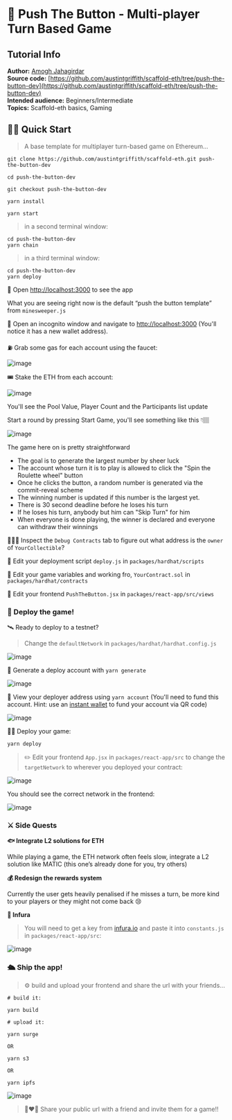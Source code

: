 # 🎲 Push The Button - Multi-player Turn Based Game

## Tutorial Info

**Author:** [Amogh Jahagirdar](https://github.com/0xamogh)  
**Source code:** [https://github.com/austintgriffith/scaffold-eth/tree/push-the-button-dev](https://github.com/austintgriffith/scaffold-eth/tree/push-the-button-dev)  
**Intended audience:** Beginners/Intermediate  
**Topics:** Scaffold-eth basics, Gaming

## 🏃‍♀️ Quick Start

> A base template for multiplayer turn-based game on Ethereum...

```text
git clone https://github.com/austintgriffith/scaffold-eth.git push-the-button-dev

cd push-the-button-dev

git checkout push-the-button-dev
```

```text
yarn install
```

```text
yarn start
```

> in a second terminal window:

```text
cd push-the-button-dev
yarn chain
```

> in a third terminal window:

```text
cd push-the-button-dev
yarn deploy
```

📱 Open [http://localhost:3000](http://localhost:3000/) to see the app

What you are seeing right now is the default “push the button template” from `minesweeper.js`

👛 Open an incognito window and navigate to [http://localhost:3000](http://localhost:3000/) \(You'll notice it has a new wallet address\).

⛽️ Grab some gas for each account using the faucet:

![image](https://user-images.githubusercontent.com/31567169/110157380-87012b80-7e01-11eb-88a3-4d6652368c87.png)

🎟 Stake the ETH from each account:

![image](https://user-images.githubusercontent.com/31567169/110157434-98e2ce80-7e01-11eb-8b42-b37af72b7766.png)

You'll see the Pool Value, Player Count and the Participants list update

Start a round by pressing Start Game, you'll see something like this 👇🏽

![image](https://user-images.githubusercontent.com/31567169/110158029-52da3a80-7e02-11eb-9132-8108d5f5998f.png)

The game here on is pretty straightforward

* The goal is to generate the largest number by sheer luck
* The account whose turn it is to play is allowed to click the "Spin the Roulette wheel" button
* Once he clicks the button, a random number is generated via the commit-reveal scheme
* The winning number is updated if this number is the largest yet.
* There is 30 second deadline before he loses his turn
* If he loses his turn, anybody but him can "Skip Turn" for him
* When everyone is done playing, the winner is declared and everyone can withdraw their winnings

🕵🏻‍♂️ Inspect the `Debug Contracts` tab to figure out what address is the `owner` of `YourCollectible`?

💼 Edit your deployment script `deploy.js` in `packages/hardhat/scripts`

🔏 Edit your game variables and working fro, `YourContract.sol` in `packages/hardhat/contracts`

📝 Edit your frontend `PushTheButton.jsx` in `packages/react-app/src/views`

### 📡 Deploy the game!

🛰 Ready to deploy to a testnet?

> Change the `defaultNetwork` in `packages/hardhat/hardhat.config.js`

![image](https://user-images.githubusercontent.com/2653167/109538427-4d38c980-7a7d-11eb-878b-b59b6d316014.png)

🔐 Generate a deploy account with `yarn generate`

![image](https://user-images.githubusercontent.com/2653167/109537873-a2c0a680-7a7c-11eb-95de-729dbf3399a3.png)

👛 View your deployer address using `yarn account` \(You'll need to fund this account. Hint: use an [instant wallet](https://instantwallet.io/) to fund your account via QR code\)

![image](https://user-images.githubusercontent.com/2653167/109537339-ff6f9180-7a7b-11eb-85b0-46cd72311d12.png)

👨‍🎤 Deploy your game:

```text
yarn deploy
```

> ✏️ Edit your frontend `App.jsx` in `packages/react-app/src` to change the `targetNetwork` to wherever you deployed your contract:

![image](https://user-images.githubusercontent.com/2653167/109539175-3e9ee200-7a7e-11eb-8d26-3b107a276461.png)

You should see the correct network in the frontend:

![image](https://user-images.githubusercontent.com/2653167/109539305-655d1880-7a7e-11eb-9385-c169645dc2b5.png)

### ⚔️ Side Quests

**🐟 Integrate L2 solutions for ETH**

While playing a game, the ETH network often feels slow, integrate a L2 solution like MATIC \(this one’s already done for you, try others\)

**💰 Redesign the rewards system**

Currently the user gets heavily penalised if he misses a turn, be more kind to your players or they might not come back 😢

**🔶 Infura**

> You will need to get a key from [infura.io](https://infura.io/) and paste it into `constants.js` in `packages/react-app/src`:

![image](https://user-images.githubusercontent.com/2653167/109541146-b5d57580-7a80-11eb-9f9e-04ea33f5f45a.png)

### 🛳 Ship the app!

> ⚙️ build and upload your frontend and share the url with your friends...

```text
# build it:

yarn build

# upload it:

yarn surge

OR

yarn s3

OR

yarn ipfs
```

![image](https://user-images.githubusercontent.com/2653167/109540985-7575f780-7a80-11eb-9ebd-39079cc2eb55.png)

> 👩‍❤️‍👨 Share your public url with a friend and invite them for a game!!


